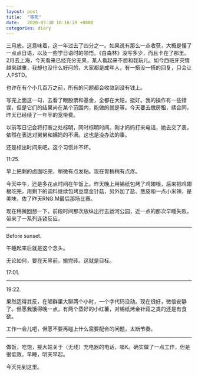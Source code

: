 ```yaml
---
layout: post
title:  "等死"
date:   2020-03-30 10:16:29 +0800
categories: diary
---
```


三月底。这意味着，这一年过去了四分之一。如果说有那么一点收获，大概是懂了一点点日语，以及一些学日语时的领悟。《白森林》没写多少，而且卡在了那里。2月去上海，今天看来已经充分无果，某人看起来不想和我玩儿。如今西班牙灾情越来越重，我却也没什么好问的，大家都是成年人，有一搭没一搭的回复，只会让人PSTD。

也许在有个小几百万之前，所有的问题都会收敛到没有钱上。

写完上面这一句，去看了眼股票和基金，全都在大赔。挺好。我的操作有一些错误，但是它们的结果尚在某个范围内，能做的就是等。今天要去缴房租，续合同，昨天已经续了一年半的宽带费。

以前写日记会将打断之处标明，同时标明时间。刚才妈妈打来电话，她去交了表，依然在表达对舅舅和姨妈的不满。这也是没办法的事。

还是标出时间来吧。这个习惯并不坏。

11:25.

早上把剩的卤面吃完，稍微有点发粘。现在胃稍稍有点疼。

今天中午，还是多花点时间在午饭上。昨天晚上用锡纸包烤了鸡翅根，后来把鸡翅根吃完，用剩下的调料继续包烤豆腐金针菇，另外加了盐、葱皮和一点小米辣，是美味，佐了昨天RNG.M最后那场比赛。

现在稍微回想一下，前段时间那次放纵出行去运河公园，近一点的那次早睡失败，带来了一系列连锁反应。

----

Before sunset.

午睡起来后就是这个念头。

无论如何，要在天黑前，搬完砖。这就是目标。

17:01.

----

19:22.

果然适得其反，在陋群里大聊两个小时，一个字代码没动。现在很好，微信安静了。但愿我饿得晚一点，有两个蒸好的小红薯，对锡纸烤金针菇之类的还是有食欲。

工作一会儿吧，但愿不要再碰上什么需要配合的问题，太断节奏。

----

做饭，吃饱，接大姑关于（无线）充电器的电话，唱K。确实做了一点工作，但是很低效。早睡，明天早起。

今天先到这里。
